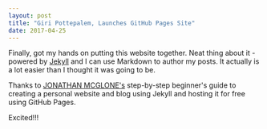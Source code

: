 ```yaml
---
layout: post
title: "Giri Pottepalem, Launches GitHub Pages Site"
date: 2017-04-25
---
```


Finally, got my hands on putting this website together. Neat thing about it - powered by [Jekyll](http://jekyllrb.com) and 
I can use Markdown to author my posts. It actually is a lot easier than I thought it was going to be.

Thanks to [JONATHAN MCGLONE's](http://jmcglone.com/guides/github-pages/) step-by-step beginner's guide to creating a personal 
website and blog using Jekyll and hosting it for free using GitHub Pages.

Excited!!!
